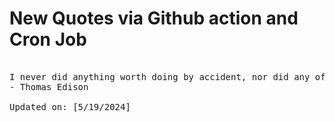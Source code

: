 # New Quotes via Github action and Cron Job

<pre>
<!-- #quote -->
I never did anything worth doing by accident, nor did any of my inventions come by accident
- Thomas Edison

Updated on: [5/19/2024]
<!-- #quoteEnd -->
</pre>

